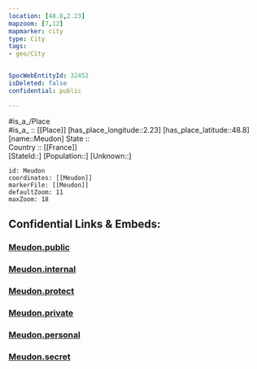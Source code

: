 ```yaml
---
location: [48.8,2.23] 
mapzoom: [7,12] 
mapmarker: city 
type: City
tags:
- geo/City


SpocWebEntityId: 32452
isDeleted: false
confidential: public

---
```

#is_a_/Place  
#is_a_ :: [[Place]] 
[has_place_longitude::2.23] 
[has_place_latitude::48.8] 
[name::Meudon] 
State ::  
Country :: [[France]]  
[StateId::] 
[Population::] 
[Unknown::] 


```leaflet
id: Meudon
coordinates: [[Meudon]] 
markerFile: [[Meudon]] 
defaultZoom: 11 
maxZoom: 18
```


## Confidential Links & Embeds: 

### [Meudon.public](/_public/\Earth\Continent\Europe\Europe~West\France\regions~France\Île-de-France\departments~Île-de-France\Hauts-de-Seine\communes~Hauts-de-Seine\Boulogne-Billancourt\cities~Boulogne-BillancourtMeudon.public.md) 

### [Meudon.internal](/_internal/\Earth\Continent\Europe\Europe~West\France\regions~France\Île-de-France\departments~Île-de-France\Hauts-de-Seine\communes~Hauts-de-Seine\Boulogne-Billancourt\cities~Boulogne-BillancourtMeudon.internal.md) 

### [Meudon.protect](/_protect/\Earth\Continent\Europe\Europe~West\France\regions~France\Île-de-France\departments~Île-de-France\Hauts-de-Seine\communes~Hauts-de-Seine\Boulogne-Billancourt\cities~Boulogne-BillancourtMeudon.protect.md) 

### [Meudon.private](/_private/\Earth\Continent\Europe\Europe~West\France\regions~France\Île-de-France\departments~Île-de-France\Hauts-de-Seine\communes~Hauts-de-Seine\Boulogne-Billancourt\cities~Boulogne-BillancourtMeudon.private.md) 

### [Meudon.personal](/_personal/\Earth\Continent\Europe\Europe~West\France\regions~France\Île-de-France\departments~Île-de-France\Hauts-de-Seine\communes~Hauts-de-Seine\Boulogne-Billancourt\cities~Boulogne-BillancourtMeudon.personal.md) 

### [Meudon.secret](/_secret/\Earth\Continent\Europe\Europe~West\France\regions~France\Île-de-France\departments~Île-de-France\Hauts-de-Seine\communes~Hauts-de-Seine\Boulogne-Billancourt\cities~Boulogne-BillancourtMeudon.secret.md)

